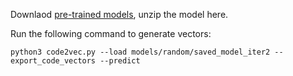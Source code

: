 Downlaod [pre-trained models](https://zenodo.org/record/3577367), unzip the model here. 

Run the following command to generate vectors:
```
python3 code2vec.py --load models/random/saved_model_iter2 --export_code_vectors --predict
```
